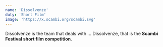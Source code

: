```yaml
---
name: 'Dissolvenze'
duty: 'Short Film'
image: 'https://x.scambi.org/scambi.svg'
---
```


Dissolvenze is the team that deals with ... Dissolvenze, that is the **Scambi Festival short film competition**.
